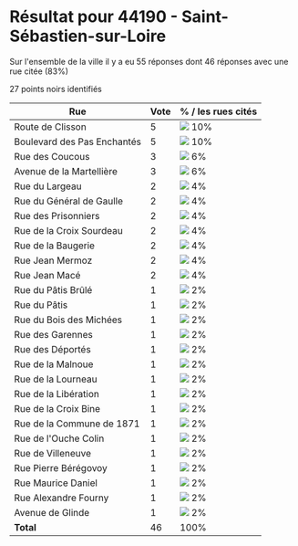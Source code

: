 # Résultat pour 44190 - Saint-Sébastien-sur-Loire

Sur l'ensemble de la ville il y a eu 55 réponses dont 46 réponses avec une rue citée (83%)

27 points noirs identifiés

| Rue | Vote | % / les rues cités|
|-----|------|-------------------|
| Route de Clisson | 5 | <img src="../../img/bar_10.gif" />&nbsp;10%|
| Boulevard des Pas Enchantés | 5 | <img src="../../img/bar_10.gif" />&nbsp;10%|
| Rue des Coucous | 3 | <img src="../../img/bar_6.gif" />&nbsp;6%|
| Avenue de la Martellière | 3 | <img src="../../img/bar_6.gif" />&nbsp;6%|
| Rue du Largeau | 2 | <img src="../../img/bar_4.gif" />&nbsp;4%|
| Rue du Général de Gaulle | 2 | <img src="../../img/bar_4.gif" />&nbsp;4%|
| Rue des Prisonniers | 2 | <img src="../../img/bar_4.gif" />&nbsp;4%|
| Rue de la Croix Sourdeau | 2 | <img src="../../img/bar_4.gif" />&nbsp;4%|
| Rue de la Baugerie | 2 | <img src="../../img/bar_4.gif" />&nbsp;4%|
| Rue Jean Mermoz | 2 | <img src="../../img/bar_4.gif" />&nbsp;4%|
| Rue Jean Macé | 2 | <img src="../../img/bar_4.gif" />&nbsp;4%|
| Rue du Pâtis Brûlé | 1 | <img src="../../img/bar_2.gif" />&nbsp;2%|
| Rue du Pâtis | 1 | <img src="../../img/bar_2.gif" />&nbsp;2%|
| Rue du Bois des Michées | 1 | <img src="../../img/bar_2.gif" />&nbsp;2%|
| Rue des Garennes | 1 | <img src="../../img/bar_2.gif" />&nbsp;2%|
| Rue des Déportés | 1 | <img src="../../img/bar_2.gif" />&nbsp;2%|
| Rue de la Malnoue | 1 | <img src="../../img/bar_2.gif" />&nbsp;2%|
| Rue de la Lourneau | 1 | <img src="../../img/bar_2.gif" />&nbsp;2%|
| Rue de la Libération | 1 | <img src="../../img/bar_2.gif" />&nbsp;2%|
| Rue de la Croix Bine | 1 | <img src="../../img/bar_2.gif" />&nbsp;2%|
| Rue de la Commune de 1871 | 1 | <img src="../../img/bar_2.gif" />&nbsp;2%|
| Rue de l'Ouche Colin | 1 | <img src="../../img/bar_2.gif" />&nbsp;2%|
| Rue de Villeneuve | 1 | <img src="../../img/bar_2.gif" />&nbsp;2%|
| Rue Pierre Bérégovoy | 1 | <img src="../../img/bar_2.gif" />&nbsp;2%|
| Rue Maurice Daniel | 1 | <img src="../../img/bar_2.gif" />&nbsp;2%|
| Rue Alexandre Fourny | 1 | <img src="../../img/bar_2.gif" />&nbsp;2%|
| Avenue de Glinde | 1 | <img src="../../img/bar_2.gif" />&nbsp;2%|
| **Total** | 46 | 100%|
